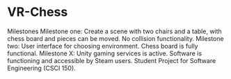 # VR-Chess

Milestones
Milestone one: Create a scene with two chairs and a table, with chess board and pieces can be moved. No collision functionality.
Milestone two: User interface for choosing environment. Chess board is fully functional.
Milestone X: Unity gaming services is active. Software is functioning and accessible by Steam users. 
Student Project for Software Engineering (CSCI 150).
